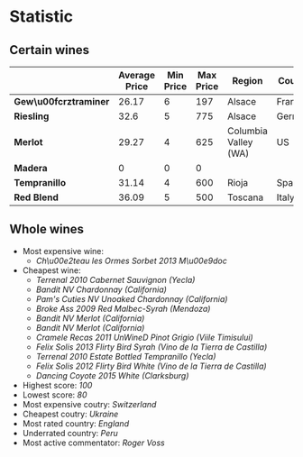 # Statistic

## Certain wines
| |Average Price|Min Price|Max Price|Region|Country|Average Score|
-|-|-|-|-|-|-|
|**Gew\u00fcrztraminer**|26.17|6|197|Alsace|France|88.56|
|**Riesling**|32.6|5|775|Alsace|Germany|89.48|
|**Merlot**|29.27|4|625|Columbia Valley (WA)|US|87.16|
|**Madera**|0|0|0| | |0|
|**Tempranillo**|31.14|4|600|Rioja|Spain|87.47|
|**Red Blend**|36.09|5|500|Toscana|Italy|88.37|

## Whole wines
* Most expensive wine:
	* _Ch\u00e2teau les Ormes Sorbet 2013  M\u00e9doc_
* Cheapest wine:
	* _Terrenal 2010 Cabernet Sauvignon (Yecla)_
	* _Bandit NV Chardonnay (California)_
	* _Pam's Cuties NV Unoaked Chardonnay (California)_
	* _Broke Ass 2009 Red Malbec-Syrah (Mendoza)_
	* _Bandit NV Merlot (California)_
	* _Bandit NV Merlot (California)_
	* _Cramele Recas 2011 UnWineD Pinot Grigio (Viile Timisului)_
	* _Felix Solis 2013 Flirty Bird Syrah (Vino de la Tierra de Castilla)_
	* _Terrenal 2010 Estate Bottled Tempranillo (Yecla)_
	* _Felix Solis 2012 Flirty Bird White (Vino de la Tierra de Castilla)_
	* _Dancing Coyote 2015 White (Clarksburg)_
* Highest score: _100_
* Lowest score: _80_
* Most expensive coutry: _Switzerland_
* Cheapest coutry: _Ukraine_
* Most rated country: _England_
* Underrated country: _Peru_
* Most active commentator: _Roger Voss_
